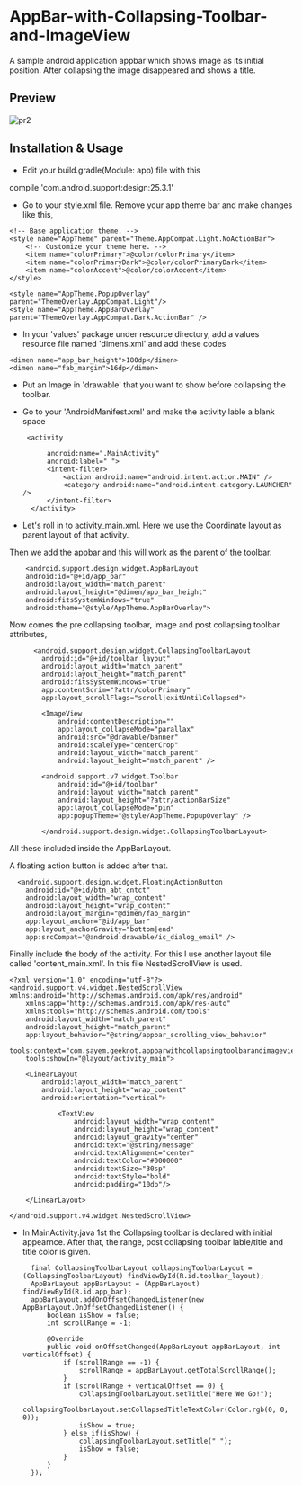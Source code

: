 # AppBar-with-Collapsing-Toolbar-and-ImageView

A sample android application appbar which shows image as its initial position. After collapsing the image disappeared and shows a title.

## Preview

![pr2](https://user-images.githubusercontent.com/29102285/33391624-d4bde8c6-d563-11e7-8a19-057eb837bf90.gif)

## Installation & Usage
* Edit your build.gradle(Module: app) file with this

compile 'com.android.support:design:25.3.1'


* Go to your style.xml file. Remove your app theme bar and make changes like this,

<resources>

    <!-- Base application theme. -->
    <style name="AppTheme" parent="Theme.AppCompat.Light.NoActionBar">
        <!-- Customize your theme here. -->
        <item name="colorPrimary">@color/colorPrimary</item>
        <item name="colorPrimaryDark">@color/colorPrimaryDark</item>
        <item name="colorAccent">@color/colorAccent</item>
    </style>

    <style name="AppTheme.PopupOverlay" parent="ThemeOverlay.AppCompat.Light"/>
    <style name="AppTheme.AppBarOverlay" parent="ThemeOverlay.AppCompat.Dark.ActionBar" />
</resources>

* In your 'values' package under resource directory, add a values resource file named 'dimens.xml' and add these codes

<resources>

    <dimen name="app_bar_height">180dp</dimen>
    <dimen name="fab_margin">16dp</dimen>
</resources>

* Put an Image in 'drawable' that you want to show before collapsing the toolbar.

* Go to your 'AndroidManifest.xml' and make the activity lable a blank space

       <activity 

            android:name=".MainActivity"
            android:label=" ">
            <intent-filter>
                <action android:name="android.intent.action.MAIN" />
                <category android:name="android.intent.category.LAUNCHER" />
            </intent-filter>
        </activity>

* Let's roll in to activity_main.xml. Here we use the Coordinate layout as parent layout of that activity.

Then we add the appbar and this will work as the parent of the toolbar.

        <android.support.design.widget.AppBarLayout
        android:id="@+id/app_bar"
        android:layout_width="match_parent"
        android:layout_height="@dimen/app_bar_height"
        android:fitsSystemWindows="true"
        android:theme="@style/AppTheme.AppBarOverlay">

Now comes the pre collapsing toolbar, image and post collapsing toolbar attributes,

          <android.support.design.widget.CollapsingToolbarLayout
            android:id="@+id/toolbar_layout"
            android:layout_width="match_parent"
            android:layout_height="match_parent"
            android:fitsSystemWindows="true"
            app:contentScrim="?attr/colorPrimary"
            app:layout_scrollFlags="scroll|exitUntilCollapsed">

            <ImageView
                android:contentDescription=""
                app:layout_collapseMode="parallax"
                android:src="@drawable/banner"
                android:scaleType="centerCrop"
                android:layout_width="match_parent"
                android:layout_height="match_parent" />

            <android.support.v7.widget.Toolbar
                android:id="@+id/toolbar"
                android:layout_width="match_parent"
                android:layout_height="?attr/actionBarSize"
                app:layout_collapseMode="pin"
                app:popupTheme="@style/AppTheme.PopupOverlay" />
                
            </android.support.design.widget.CollapsingToolbarLayout>

All these included inside the AppBarLayout.

A floating action button is added after that.

      <android.support.design.widget.FloatingActionButton
        android:id="@+id/btn_abt_cntct"
        android:layout_width="wrap_content"
        android:layout_height="wrap_content"
        android:layout_margin="@dimen/fab_margin"
        app:layout_anchor="@id/app_bar"
        app:layout_anchorGravity="bottom|end"
        app:srcCompat="@android:drawable/ic_dialog_email" />
        
Finally include the body of the activity. For this I use another layout file called 'content_main.xml'. 
In this file NestedScrollView is used.

    <?xml version="1.0" encoding="utf-8"?>
    <android.support.v4.widget.NestedScrollView xmlns:android="http://schemas.android.com/apk/res/android"
        xmlns:app="http://schemas.android.com/apk/res-auto"
        xmlns:tools="http://schemas.android.com/tools"
        android:layout_width="match_parent"
        android:layout_height="match_parent"
        app:layout_behavior="@string/appbar_scrolling_view_behavior"
        tools:context="com.sayem.geeknot.appbarwithcollapsingtoolbarandimageview.MainActivity"
        tools:showIn="@layout/activity_main">

        <LinearLayout
            android:layout_width="match_parent"
            android:layout_height="wrap_content"
            android:orientation="vertical">

                <TextView
                    android:layout_width="wrap_content"
                    android:layout_height="wrap_content"
                    android:layout_gravity="center"
                    android:text="@string/message"
                    android:textAlignment="center"
                    android:textColor="#000000"
                    android:textSize="30sp"
                    android:textStyle="bold"
                    android:padding="10dp"/>

        </LinearLayout>

    </android.support.v4.widget.NestedScrollView>

* In MainActivity.java 1st the Collapsing toolbar is declared with initial appearnce. After that, the range, post collapsing toolbar lable/title and title color is given.

        final CollapsingToolbarLayout collapsingToolbarLayout = (CollapsingToolbarLayout) findViewById(R.id.toolbar_layout);
        AppBarLayout appBarLayout = (AppBarLayout) findViewById(R.id.app_bar);
        appBarLayout.addOnOffsetChangedListener(new AppBarLayout.OnOffsetChangedListener() {
            boolean isShow = false;
            int scrollRange = -1;

            @Override
            public void onOffsetChanged(AppBarLayout appBarLayout, int verticalOffset) {
                if (scrollRange == -1) {
                    scrollRange = appBarLayout.getTotalScrollRange();
                }
                if (scrollRange + verticalOffset == 0) {
                    collapsingToolbarLayout.setTitle("Here We Go!");
                    collapsingToolbarLayout.setCollapsedTitleTextColor(Color.rgb(0, 0, 0));
                    isShow = true;
                } else if(isShow) {
                    collapsingToolbarLayout.setTitle(" ");
                    isShow = false;
                }
            }
        });
